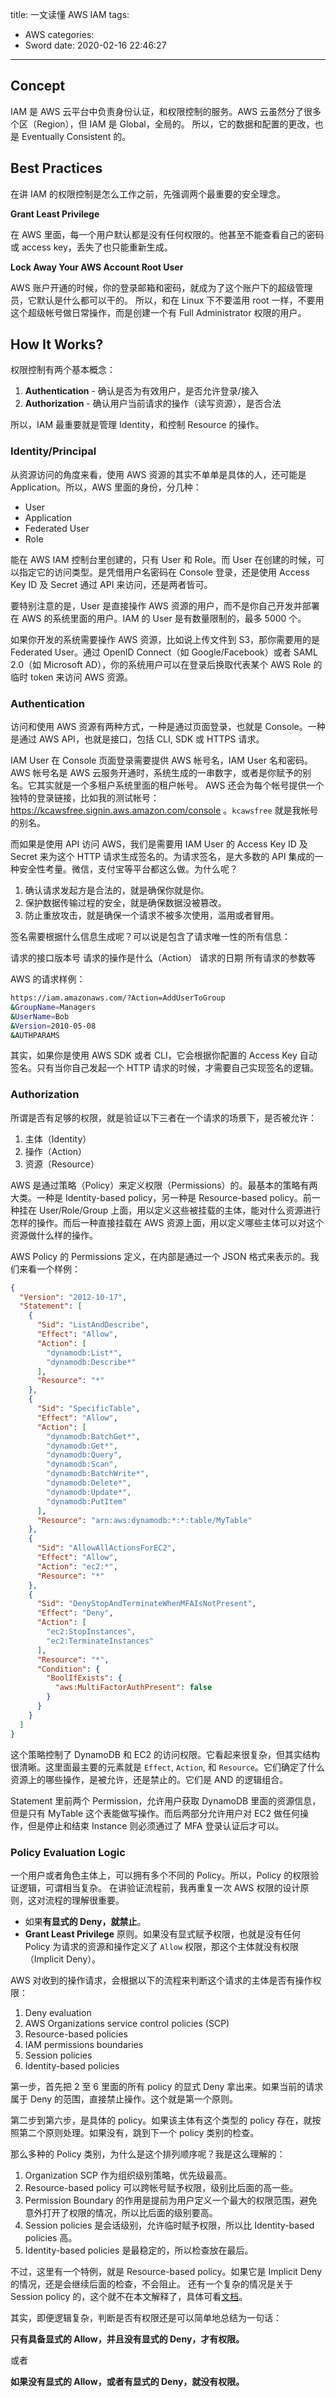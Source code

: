 title: 一文读懂 AWS IAM
tags:
  - AWS
categories:
  - Sword
date: 2020-02-16 22:46:27
---

## Concept

IAM 是 AWS 云平台中负责身份认证，和权限控制的服务。AWS 云虽然分了很多个区（Region），但 IAM 是 Global，全局的。
所以，它的数据和配置的更改，也是 Eventually Consistent 的。


## Best Practices

在讲 IAM 的权限控制是怎么工作之前，先强调两个最重要的安全理念。

**Grant Least Privilege**

在 AWS 里面，每一个用户默认都是没有任何权限的。他甚至不能查看自己的密码或 access key，丢失了也只能重新生成。

**Lock Away Your AWS Account Root User**

AWS 账户开通的时候，你的登录邮箱和密码，就成为了这个账户下的超级管理员，它默认是什么都可以干的。
所以，和在 Linux 下不要滥用 root 一样，不要用这个超级帐号做日常操作，而是创建一个有 Full Administrator 权限的用户。


## How It Works?

权限控制有两个基本概念：

1. **Authentication** - 确认是否为有效用户，是否允许登录/接入
2. **Authorization** - 确认用户当前请求的操作（读写资源），是否合法

所以，IAM 最重要就是管理 Identity，和控制 Resource 的操作。


### Identity/Principal

从资源访问的角度来看，使用 AWS 资源的其实不单单是具体的人，还可能是 Application。所以，AWS 里面的身份，分几种：

* User
* Application
* Federated User
* Role

能在 AWS IAM 控制台里创建的，只有 User 和 Role。而 User 在创建的时候，可以指定它的访问类型。是凭借用户名密码在 Console 登录，还是使用 Access Key ID 及 Secret 通过 API 来访问，还是两者皆可。

要特别注意的是，User 是直接操作 AWS 资源的用户，而不是你自己开发并部署在 AWS 的系统里面的用户。IAM 的 User 是有数量限制的，最多 5000 个。

如果你开发的系统需要操作 AWS 资源，比如说上传文件到 S3，那你需要用的是 Federated User。通过 OpenID Connect（如 Google/Facebook）或者 SAML 2.0（如 Microsoft AD），你的系统用户可以在登录后换取代表某个 AWS Role 的临时 token 来访问 AWS 资源。


### Authentication

访问和使用 AWS 资源有两种方式，一种是通过页面登录，也就是 Console。一种是通过 AWS API，也就是接口，包括 CLI, SDK 或 HTTPS 请求。

IAM User 在 Console 页面登录需要提供 AWS 帐号名，IAM User 名和密码。AWS 帐号名是 AWS 云服务开通时，系统生成的一串数字，或者是你赋予的别名。它其实就是一个多租户系统里面的租户帐号。
 AWS 还会为每个帐号提供一个独特的登录链接，比如我的测试帐号： https://kcawsfree.signin.aws.amazon.com/console 。`kcawsfree` 就是我帐号的别名。

而如果是使用 API 访问 AWS，我们是需要用 IAM User 的 Access Key ID 及 Secret 来为这个 HTTP 请求生成签名的。为请求签名，是大多数的 API 集成的一种安全性考量。微信，支付宝等平台都这么做。为什么呢？  

1. 确认请求发起方是合法的，就是确保你就是你。
2. 保护数据传输过程的安全，就是确保数据没被篡改。
3. 防止重放攻击，就是确保一个请求不被多次使用，滥用或者冒用。

签名需要根据什么信息生成呢？可以说是包含了请求唯一性的所有信息：  

请求的接口版本号
请求的操作是什么（Action）
请求的日期
所有请求的参数等

AWS 的请求样例：  

```bash
https://iam.amazonaws.com/?Action=AddUserToGroup
&GroupName=Managers
&UserName=Bob
&Version=2010-05-08
&AUTHPARAMS
```

其实，如果你是使用 AWS SDK 或者 CLI，它会根据你配置的 Access Key 自动签名。只有当你自己发起一个 HTTP 请求的时候，才需要自己实现签名的逻辑。


### Authorization

所谓是否有足够的权限，就是验证以下三者在一个请求的场景下，是否被允许：

1. 主体（Identity）
2. 操作（Action）
3. 资源（Resource）

AWS 是通过策略（Policy）来定义权限（Permissions）的。最基本的策略有两大类。一种是 Identity-based policy，另一种是 Resource-based policy。前一种挂在 User/Role/Group 上面，用以定义这些被挂载的主体，能对什么资源进行怎样的操作。而后一种直接挂载在 AWS 资源上面，用以定义哪些主体可以对这个资源做什么样的操作。

AWS Policy 的 Permissions 定义，在内部是通过一个 JSON 格式来表示的。我们来看一个样例：

```json
{
  "Version": "2012-10-17",
  "Statement": [
    {
      "Sid": "ListAndDescribe",
      "Effect": "Allow",
      "Action": [
        "dynamodb:List*",
        "dynamodb:Describe*"
      ],
      "Resource": "*"
    },
    {
      "Sid": "SpecificTable",
      "Effect": "Allow",
      "Action": [
        "dynamodb:BatchGet*",
        "dynamodb:Get*",
        "dynamodb:Query",
        "dynamodb:Scan",
        "dynamodb:BatchWrite*",
        "dynamodb:Delete*",
        "dynamodb:Update*",
        "dynamodb:PutItem"
      ],
      "Resource": "arn:aws:dynamodb:*:*:table/MyTable"
    },
    {
      "Sid": "AllowAllActionsForEC2",
      "Effect": "Allow",
      "Action": "ec2:*",
      "Resource": "*"
    },
    {
      "Sid": "DenyStopAndTerminateWhenMFAIsNotPresent",
      "Effect": "Deny",
      "Action": [
        "ec2:StopInstances",
        "ec2:TerminateInstances"
      ],
      "Resource": "*",
      "Condition": {
        "BoolIfExists": {
          "aws:MultiFactorAuthPresent": false
        }
      }
    }
  ]
}
```

这个策略控制了 DynamoDB 和 EC2 的访问权限。它看起来很复杂，但其实结构很清晰。这里面最主要的元素就是 `Effect`, `Action`, 和 `Resource`。它们确定了什么资源上的哪些操作，是被允许，还是禁止的。它们是 AND 的逻辑组合。

Statement 里前两个 Permission，允许用户获取 DynamoDB 里面的资源信息，但是只有 MyTable 这个表能做写操作。而后两部分允许用户对 EC2 做任何操作，但是停止和结束 Instance 则必须通过了 MFA 登录认证后才可以。


### Policy Evaluation Logic

一个用户或者角色主体上，可以拥有多个不同的 Policy。所以，Policy 的权限验证逻辑，可谓相当复杂。
在讲验证流程前，我再重复一次 AWS 权限的设计原则，这对流程的理解很重要。

* 如果**有显式的 Deny，就禁止**。  
* **Grant Least Privilege** 原则。如果没有显式赋予权限，也就是没有任何 Policy 为请求的资源和操作定义了 `Allow` 权限，那这个主体就没有权限（Implicit Deny）。  

AWS 对收到的操作请求，会根据以下的流程来判断这个请求的主体是否有操作权限：

1. Deny evaluation
2. AWS Organizations service control policies (SCP)
3. Resource-based policies
4. IAM permissions boundaries
5. Session policies
6. Identity-based policies

第一步，首先把 2 至 6 里面的所有 policy 的显式 Deny 拿出来。如果当前的请求属于 Deny 的范围，直接禁止操作。这个就是第一个原则。

第二步到第六步，是具体的 policy。如果该主体有这个类型的 policy 存在，就按照第二个原则处理。如果没有，跳到下一个 policy 类别的检查。

那么多种的 Policy 类别，为什么是这个排列顺序呢？我是这么理解的：

1. Organization SCP 作为组织级别策略，优先级最高。
2. Resource-based policy 可以跨帐号赋予权限，级别比后面的高一些。
3. Permission Boundary 的作用是提前为用户定义一个最大的权限范围，避免意外打开了权限的情况，所以比后面的级别要高。
4. Session policies 是会话级别，允许临时赋予权限，所以比 Identity-based policies 高。
5. Identity-based policies 是最稳定的，所以检查放在最后。

不过，这里有一个特例，就是 Resource-based policy。如果它是 Implicit Deny 的情况，还是会继续后面的检查，不会阻止。
还有一个复杂的情况是关于 Session policy 的，这个就不在本文解释了，具体可看[文档](https://docs.aws.amazon.com/IAM/latest/UserGuide/access_policies.html#policies_session "Session Policy")。

其实，即便逻辑复杂，判断是否有权限还是可以简单地总结为一句话：  

**只有具备显式的 Allow，并且没有显式的 Deny，才有权限。**

或者

**如果没有显式的 Allow，或者有显式的 Deny，就没有权限。**
